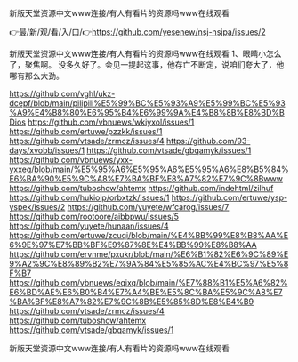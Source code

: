 新版天堂资源中文www连接/有人有看片的资源吗www在线观看

👉最/新/观/看/入/口/👉https://github.com/yesenew/nsj-nsjpa/issues/2

新版天堂资源中文www连接/有人有看片的资源吗www在线观看	1、眼睛小怎么了，聚焦啊。
没多久好了。会见一提起这事，他存亡不断定，说咱们夸大了，他哪有那么大劲。


https://github.com/vghl/ukz-dcepf/blob/main/pilipili%E5%99%BC%E5%93%A9%E5%99%BC%E5%93%A9%E4%B8%80%E6%95%B4%E6%99%9A%E4%B8%8B%E8%BD%BDios
https://github.com/vbnuews/wkiyxol/issues/1
https://github.com/ertuwe/pzzkk/issues/1
https://github.com/vtsade/zrmcz/issues/4
https://github.com/93-days/xvobb/issues/1
https://github.com/vtsade/gbqamyk/issues/1
https://github.com/vbnuews/yxx-yxxeq/blob/main/%E5%95%A6%E5%95%A6%E5%95%A6%E8%B5%84%E6%BA%90%E5%9C%A8%E7%BA%BF%E8%A7%82%E7%9C%8Bwww
https://github.com/tuboshow/ahtemx
https://github.com/indehtml/zilhuf
https://github.com/hukioip/orbxtzk/issues/1
https://github.com/ertuwe/ysp-yspek/issues/2
https://github.com/yuyete/wfcarog/issues/7
https://github.com/rootoore/aibbpwu/issues/5
https://github.com/yuyete/hunaan/issues/4
https://github.com/ertuwe/zcuqi/blob/main/%E4%BB%99%E8%B8%AA%E6%9E%97%E7%BB%BF%E9%87%8E%E4%BB%99%E8%B8%AA
https://github.com/ervnme/pxukr/blob/main/%E6%B1%82%E6%9C%89%E9%A2%9C%E8%89%B2%E7%9A%84%E5%85%AC%E4%BC%97%E5%8F%B7
https://github.com/vbnuews/eqixq/blob/main/%E7%88%B1%E5%A6%82%E6%BD%AE%E6%B0%B4%E7%A4%BE%E5%8C%BA%E5%9C%A8%E7%BA%BF%E8%A7%82%E7%9C%8B%E5%85%8D%E8%B4%B9
https://github.com/vtsade/zrmcz/issues/4
https://github.com/tuboshow/ahtemx
https://github.com/vtsade/gbqamyk/issues/1

新版天堂资源中文www连接/有人有看片的资源吗www在线观看

